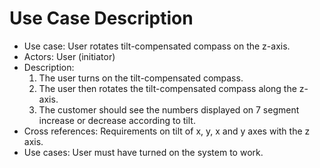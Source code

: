 # Use Case Description
- Use case: User rotates tilt-compensated compass on the z-axis.
- Actors: User (initiator)
- Description: 
	1. The user turns on the tilt-compensated compass.
	2. The user then rotates the tilt-compensated compass along the z-axis.
	3. The customer should see the numbers displayed on 7 segment increase or decrease according to 	tilt.
- Cross references: Requirements on tilt of x, y, x and y axes with the z axis.
- Use cases: User must have turned on the system to work. 
